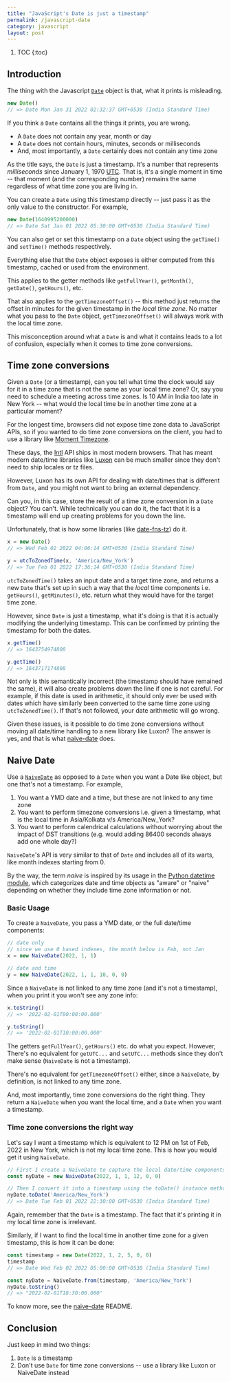 ```yaml
---
title: "JavaScript's Date is just a timestamp"
permalink: /javascript-date
category: javascript
layout: post
---
```


1. TOC
{:toc}

## Introduction

The thing with the Javascript [`Date`][Date] object is that, what it prints is
misleading.

```js
new Date()
// => Date Mon Jan 31 2022 02:32:37 GMT+0530 (India Standard Time)
```

If you think a `Date` contains all the things it prints, you are wrong.

* A `Date` does not contain any year, month or day
* A `Date` does not contain hours, minutes, seconds or milliseconds
* And, most importantly, a `Date` certainly does not contain any time zone

As the title says, the `Date` is just a timestamp. It's a number that represents
*milliseconds* since January 1, 1970 [UTC][]. That is, it's a single moment in
time -- that moment (and the corresponding number) remains the same regardless
of what time zone you are living in.

You can create a `Date` using this timestamp directly -- just pass it as the
only value to the constructor. For example,

```js
new Date(1640995200000)
// => Date Sat Jan 01 2022 05:30:00 GMT+0530 (India Standard Time)
```

You can also get or set this timestamp on a `Date` object using the `getTime()`
and `setTime()` methods respectively.

Everything else that the `Date` object exposes is either computed from this
timestamp, cached or used from the environment.

This applies to the getter methods like `getFullYear()`, `getMonth()`,
`getDate()`, `getHours()`, etc. 

That also applies to the `getTimezoneOffset()` -- this method just returns the
offset in minutes for the given timestamp in the *local time zone*. No matter
what you pass to the `Date` object, `getTimezoneOffset()` will always work with
the local time zone.

This misconception around what a `Date` is and what it contains leads to a lot
of confusion, especially when it comes to time zone conversions.

## Time zone conversions

Given a `Date` (or a timestamp), can you tell what time the clock would say for
it in a time zone that is not the same as your local time zone? Or, say you need
to schedule a meeting across time zones. Is 10 AM in India too late in New York
-- what would the local time be in another time zone at a particular moment?

For the longest time, browsers did not expose time zone data to JavaScript APIs,
so if you wanted to do time zone conversions on the client, you had to use a
library like [Moment Timezone][].

These days, the [Intl][] API ships in most modern browsers. That has meant
modern date/time libraries like [Luxon][] can be much smaller since they don't
need to ship locales or tz files.

However, Luxon has its own API for dealing with date/times that is different
from `Date`, and you might not want to bring an external dependency.

Can you, in this case, store the result of a time zone conversion in a `Date`
object? You can't. While technically you can do it, the fact that it is a
timestamp will end up creating problems for you down the line.

Unfortunately, that is how some libraries (like [date-fns-tz][]) do it.

```js
x = new Date() 
// => Wed Feb 02 2022 04:06:14 GMT+0530 (India Standard Time)

y = utcToZonedTime(x, 'America/New_York') 
// => Tue Feb 01 2022 17:36:14 GMT+0530 (India Standard Time)
```

`utcToZonedTime()` takes an input date and a target time zone, and returns a new
`Date` that's set up in such a way that the *local* time components
i.e. `getHours()`, `getMinutes()`, etc. return what they would have for the
target time zone.

However, since `Date` is just a timestamp, what it's doing is that it is
actually modifying the underlying timestamp. This can be confirmed by printing
the timestamp for both the dates.

```js
x.getTime() 
// => 1643754974808

y.getTime() 
// => 1643717174808
```

Not only is this semantically incorrect (the timestamp should have remained the
same), it will also create problems down the line if one is not careful.
For example, if this date is used in arithmetic, it should only ever be used
with dates which have similarly been converted to the same time zone using
`utcToZonedTime()`. If that's not followed, your date arithmetic will go wrong.

Given these issues, is it possible to do time zone conversions without moving
all date/time handling to a new library like Luxon? The answer is yes, and that
is what [naive-date][] does.

## Naive Date

Use a [`NaiveDate`][naive-date] as opposed to a `Date` when you want a Date like
object, but one that's not a timestamp. For example,

1. You want a YMD date and a time, but these are not linked to any time zone
2. You want to perform timezone conversions i.e. given a timestamp, what is the
   local time in Asia/Kolkata v/s America/New_York?
3. You want to perform calendrical calculations without worrying about the
   impact of DST transitions (e.g. would adding 86400 seconds always add one
   whole day?)
   
`NaiveDate`'s API is very similar to that of `Date` and includes all of its
warts, like month indexes starting from 0.

By the way, the term *naive* is inspired by its usage in the [Python datetime
module][], which categorizes date and time objects as "aware" or "naive"
depending on whether they include time zone information or not.

### Basic Usage

To create a `NaiveDate`, you pass a YMD date, or the full date/time components:

```js
// date only
// since we use 0 based indexes, the month below is Feb, not Jan
x = new NaiveDate(2022, 1, 1)

// date and time
y = new NaiveDate(2022, 1, 1, 10, 0, 0)
```

Since a `NaiveDate` is not linked to any time zone (and it's not a timestamp),
when you print it you won't see any zone info:

```js
x.toString()
// => '2022-02-01T00:00:00.000'

y.toString()
// => '2022-02-01T10:00:00.000'
```

The getters `getFullYear()`, `getHours()` etc. do what you expect. However,
There's no equivalent for `getUTC...` and `setUTC...` methods since they don't
make sense (`NaiveDate` is not a timestamp).

There's no equivalent for `getTimezoneOffset()` either, since a `NaiveDate`, by
definition, is not linked to any time zone.

And, most importantly, time zone conversions do the right thing. They return a
`NaiveDate` when you want the local time, and a `Date` when you want a
timestamp.

### Time zone conversions the right way

Let's say I want a timestamp which is equivalent to 12 PM on 1st of Feb, 2022 in
New York, which is not my local time zone. This is how you would get it using
`NaiveDate`.

```js
// First I create a NaiveDate to capture the local date/time components
const nyDate = new NaiveDate(2022, 1, 1, 12, 0, 0)

// Then I convert it into a timestamp using the toDate() instance method
nyDate.toDate('America/New_York')
// => Date Tue Feb 01 2022 22:30:00 GMT+0530 (India Standard Time)
```

Again, remember that the `Date` is a timestamp. The fact that it's printing it
in my local time zone is irrelevant.

Similarly, if I want to find the local time in another time zone for a given
timestamp, this is how it can be done:

```js
const timestamp = new Date(2022, 1, 2, 5, 0, 0)
timestamp
// => Date Wed Feb 02 2022 05:00:00 GMT+0530 (India Standard Time)

const nyDate = NaiveDate.from(timestamp, 'America/New_York')
nyDate.toString()
// => "2022-02-01T18:30:00.000"
```

To know more, see the [naive-date][] README.

## Conclusion

Just keep in mind two things:

1. `Date` is a timestamp
2. Don't use `Date` for time zone conversions -- use a library like Luxon or
   NaiveDate instead

[Date]: https://developer.mozilla.org/en-US/docs/Web/JavaScript/Reference/Global_Objects/Date
[UTC]: https://en.wikipedia.org/wiki/Coordinated_Universal_Time
[Moment Timezone]: https://momentjs.com/timezone/
[Intl]: https://developer.mozilla.org/en-US/docs/Web/JavaScript/Reference/Global_Objects/Intl
[Luxon]: https://moment.github.io/luxon/#/
[date-fns-tz]: https://github.com/marnusw/date-fns-tz
[naive-date]: https://github.com/chaitanyagupta/naive-date
[Python datetime module]: https://docs.python.org/3/library/datetime.html
